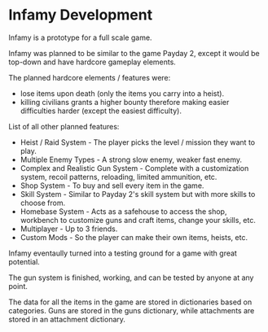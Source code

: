 # Infamy Development
Infamy is a prototype for a full scale game.

Infamy was planned to be similar to the game Payday 2, except it would be top-down and have hardcore gameplay elements.

The planned hardcore elements / features were: 
* lose items upon death (only the items you carry into a heist).
* killing civilians grants a higher bounty therefore making easier difficulties harder (except the easiest difficulty).

List of all other planned features:
* Heist / Raid System - The player picks the level / mission they want to play.
* Multiple Enemy Types - A strong slow enemy, weaker fast enemy.
* Complex and Realistic Gun System - Complete with a customization system, recoil patterns, reloading, limited ammunition, etc.
* Shop System - To buy and sell every item in the game.
* Skill System - Similar to Payday 2's skill system but with more skills to choose from.
* Homebase System - Acts as a safehouse to access the shop, workbench to customize guns and craft items, change your skills, etc.
* Multiplayer - Up to 3 friends.
* Custom Mods - So the player can make their own items, heists, etc.

Infamy eventaully turned into a testing ground for a game with great potential.

The gun system is finished, working, and can be tested by anyone at any point.

The data for all the items in the game are stored in dictionaries based on categories. Guns are stored in the guns dictionary, while attachments are stored in an attachment dictionary.
